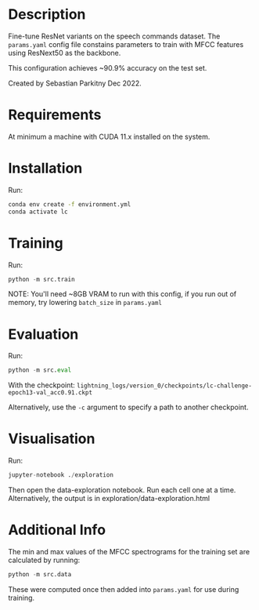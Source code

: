 # Description

Fine-tune ResNet variants on the speech commands dataset.
The ``params.yaml`` config file constains parameters to 
train with MFCC features using ResNext50 as the backbone.

This configuration achieves ~90.9% accuracy on the test set.

Created by Sebastian Parkitny Dec 2022.

# Requirements

At minimum a machine with CUDA 11.x installed on the system.

# Installation

Run:

```bash
conda env create -f environment.yml
conda activate lc
```

# Training


Run:

```python
python -m src.train
```

NOTE: You'll need ~8GB VRAM to run with this config, if you run out of memory,
try lowering ``batch_size`` in ``params.yaml``

# Evaluation

Run:

```python
python -m src.eval
```

With the checkpoint: ``lightning_logs/version_0/checkpoints/lc-challenge-epoch13-val_acc0.91.ckpt``

Alternatively, use the ``-c`` argument to specify a path to another checkpoint.

# Visualisation

Run: 

```python
jupyter-notebook ./exploration
```

Then open the data-exploration notebook. Run each cell one at a time.
Alternatively, the output is in exploration/data-exploration.html

# Additional Info

The min and max values of the MFCC spectrograms for the training set
are calculated by running:

```python
python -m src.data
```

These were computed once then added into ``params.yaml`` for use during
training.

